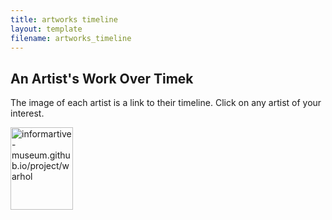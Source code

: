 ```yaml
---
title: artworks timeline
layout: template
filename: artworks_timeline
---
```


<!DOCTYPE html>


<html>
<body>

<h2>An Artist's Work Over Timek</h2>

<p>The image of each artist is a link to their timeline. Click on any artist of your interest.</p>

<p><a href="https://informartive-museum.github.io/project/warhol">
<img src = "https://4683oj4f91va37g8dg1g1myv-wpengine.netdna-ssl.com/wp-content/uploads/2016/12/1998-1-2890_pub_01-Web-Ready-475px-longest-edge-Check-Copyright-Before-Using-on-Web.jpg" alt="informartive-museum.github.io/project/warhol" width="100" height="132">
</a></p>

</body>
</html>

